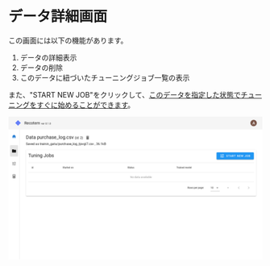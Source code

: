 # データ詳細画面

この画面には以下の機能があります。

1. データの詳細表示
1. データの削除
1. このデータに紐づいたチューニングジョブ一覧の表示

また、"START NEW JOB"をクリックして、[このデータを指定した状態でチューニングをすぐに始めることができます](../start-tuning-with-data)。

![data detail](./data-detail.png)

